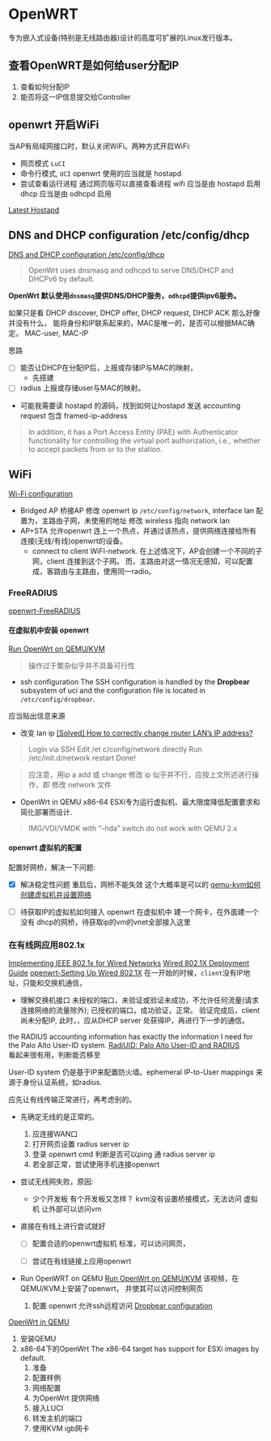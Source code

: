 # OpenWRT
专为嵌入式设备(特别是无线路由器)设计的高度可扩展的Linux发行版本。
## 查看OpenWRT是如何给user分配IP
1. 查看如何分配IP
2. 能否将这一IP信息提交给Controller

## openwrt 开启WiFi
当AP有局域网接口时，默认关闭WiFi。两种方式开启WiFi:
   * 网页模式 `LuCI`
   * 命令行模式, `UCI` 
openwrt 使用的应当就是 hostapd
* 尝试查看运行进程
  通过网页版可以直接查看进程
  wifi 应当是由 hostapd 启用
  dhcp 应当是由 odhcpd 启用

[Latest Hostapd](https://forum.openwrt.org/t/latest-hostapd/105099)


## DNS and DHCP configuration /etc/config/dhcp
[DNS and DHCP configuration /etc/config/dhcp](https://openwrt.org/docs/guide-user/base-system/dhcp)

> OpenWrt uses dnsmasq and odhcpd to serve DNS/DHCP and DHCPv6 by default.

__OpenWrt 默认使用`dnsmasq`提供DNS/DHCP服务，`odhcpd`提供ipv6服务。__


如果只是看 DHCP discover, DHCP offer, DHCP request, DHCP ACK
那么好像并没有什么， 能将身份和IP联系起来的，MAC是唯一的，是否可以根据MAC确定。
MAC-user, MAC-IP

思路
* [ ] 能否让DHCP在分配IP后，上报或存储IP与MAC的映射，
  * 先搭建
* [ ] radius 上报或存储user与MAC的映射。

* 可能我需要读 hostapd 的源码，找到如何让hostapd 发送 accounting request 包含 framed-ip-address

> In addition, it has a Port Access Entity (PAE) with
 Authenticator functionality for controlling the virtual
 port authorization, i.e., whether to accept
 packets from or to the station.


## WiFi
[Wi-Fi configuration](https://openwrt.org/docs/guide-user/network/wifi/start)
* Bridged AP
    桥接AP
    修改 openwrt ip `/etc/config/network`, interface lan 配置为，主路由子网，未使用的地址
    修改 wireless 指向 network lan
* AP+STA
    允许openwrt 连上一个热点，并通过该热点，提供网络连接给所有连接(无线/有线)openwrt的设备。
    * connect to client WiFI-network.
        在上述情况下，AP会创建一个不同的子网，client 连接到这个子网。
        而，主路由对这一情况无感知，可以配置成，客路由与主路由，使用同一radio。

### FreeRADIUS
[openwrt-FreeRADIUS](https://openwrt.org/docs/guide-user/network/wifi/freeradius)

#### 在虚拟机中安装 openwrt
[Run OpenWrt on QEMU/KVM](https://www.youtube.com/watch?v=HAC7sn4orf0)
> 操作过于繁杂似乎并不具备可行性

* ssh configuration
The SSH configuration is handled by the __Dropbear__ subsystem of uci and the configuration file is located in `/etc/config/dropbear`.

应当贴出信息来源

* 改变 lan ip
[[Solved] How to correctly change router LAN’s IP address?](https://forum.openwrt.org/t/solved-how-to-correctly-change-router-lans-ip-address/21654)

> Login via SSH Edit /et c/config/network directly Run /etc/init.d/network restart Done!

> 应注意，用ip a add 或 change 修改 ip 似乎并不行，应按上文所述进行操作，即 修改 network 文件

* OpenWrt in QEMU x86-64
ESXi专为运行虚拟机、最大限度降低配置要求和简化部署而设计.
> IMG/VDI/VMDK with “-hda” switch do not work with QEMU 2.x


#### openwrt 虚拟机的配置
配置好网桥，解决一下问题:
* [x] 解决稳定性问题
  重启后，网桥不能失效
  这个大概率是可以的
  [qemu-kvm如何创建虚拟机并设置网络](https://www.yisu.com/zixun/556276.html)

* [ ] 待获取IP的虚拟机如何接入 openwrt
  在虚拟机中 建一个网卡，在外面建一个没有 dhcp的网桥，待获取ip的vm的vnet全部接入这里


### 在有线网应用802.1x
[Implementing IEEE 802.1x for Wired Networks](https://www.giac.org/paper/gcwn/891/implementing-ieee-8021x-wired-networks/113734)
[Wired 802.1X Deployment Guide](https://www.cisco.com/c/en/us/td/docs/solutions/Enterprise/Security/TrustSec_1-99/Dot1X_Deployment/Dot1x_Dep_Guide.html)
[openwrt-Setting Up Wired 802.1X](https://forum.openwrt.org/t/setting-up-wired-802-1x/4595)
在一开始的时候，`client`没有IP地址，只能和交换机通信，
* 理解交换机接口
    未授权的端口，未验证或验证未成功，不允许任何流量(请求连接网络的流量除外);
    已授权的端口，成功验证，正常。
        验证完成后，client 尚未分配IP, 此时，，应从DHCP server 处获得IP，再进行下一步的通信。


the RADIUS accounting information has exactly the information I need for the Palo Alto User-ID system.
[RadiUID: Palo Alto User-ID and RADIUS](https://packetpushers.net/radiuid/)   
看起来很有用，判断能否移至

User-ID system 仍是基于IP来配置防火墙。ephemeral IP-to-User mappings 来源于身份认证系统，如radius.

应先让有线传输正常进行，再考虑别的。

* 先确定无线的是正常的。
  1. 应连接WAN口
  2. 打开网页设置 radius server ip
  3. 登录 openwrt cmd 判断是否可以ping 通 radius server ip
  4. 若全部正常，尝试使用手机连接openwrt

* 尝试无线网失败，原因:
  * 少个开发板
    有个开发板又怎样？
    kvm没有设置桥接模式，无法访问 虚拟机
    让外部可以访问vm

* 直接在有线上进行尝试就好
  * [ ] 配置合适的openwrt虚拟机
     标准，可以访问网页，
  * [ ] 尝试在有线链接上应用openwrt


* Run OpenWRT on QEMU
[Run OpenWrt on QEMU/KVM](https://www.youtube.com/watch?v=HAC7sn4orf0)
该视频，在QEMU/KVM上安装了openwrt， 并使其可以访问控制网页
  1. 配置 openwrt 允许ssh远程访问
    [Dropbear configuration](https://openwrt.org/docs/guide-user/base-system/dropbear)

[OpenWrt in QEMU](https://openwrt.org/docs/guide-user/virtualization/qemu)

1. 安装QEMU
2. x86-64下的OpenWrt
  The x86-64 target has support for ESXi images by default.
   1. 准备
   2. 配置样例
   3. 网络配置
   4. 为OpenWrt 提供网络
   5. 接入LUCI
   6. 转发主机的端口
   7. 使用KVM igb网卡




